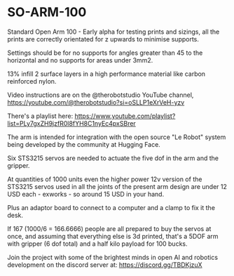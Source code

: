 # SO-ARM-100
Standard Open Arm 100 - Early alpha for testing prints and sizings, all the prints are correctly orientated for z upwards to minimise supports.

Settings should be for no supports for angles greater than 45 to the horizontal and no supports for areas under 3mm2.

13% infill 2 surface layers in a high performance material like carbon reinforced nylon.

Video instructions are on the @therobotstudio YouTube channel, https://youtube.com/@therobotstudio?si=oSLLP1eXrVeH-yzv

There's a playlist here: https://www.youtube.com/playlist?list=PLy7gxZH9jzfR0l8fYH8C1nyEc4pxSBrer

The arm is intended for integration with the open source "Le Robot" system being developed by the community at Hugging Face.

Six STS3215 servos are needed to actuate the five dof in the arm and the gripper.

At quantities of 1000 units even the higher power 12v version of the STS3215 servos used in all the joints of the present arm design are under 12 USD each - exworks - so around 15 USD in your hand.

Plus an adaptor board to connect to a computer and a clamp to fix it the desk.

If 167 (1000/6 = 166.6666) people are all prepared to buy the servos at once, and assuming that everything else is 3d printed, that's a 5DOF arm with gripper (6 dof total) and a half kilo payload for 100 bucks.

Join the project with some of the brightest minds in open AI and robotics development on the discord server at: https://discord.gg/TBDKjzuX
